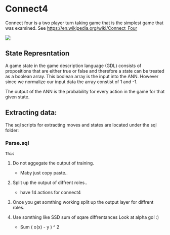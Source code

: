 # Connect4 
Connect four is a two player turn taking game that is the simplest game that was examined. See https://en.wikipedia.org/wiki/Connect_Four

![](https://upload.wikimedia.org/wikipedia/commons/a/ad/Connect_Four.gif)


## State Represntation 

A game state in the game description language  (GDL) consists of propositions that are either true or false and therefore a state can be treated as a boolean array. This boolean array is the input into the ANN. However since we normalize our input data the array constist of 1 and -1.

The output of the ANN is the probability for every action in the game for that given state.


## Extracting data:
The sql scripts for extracting moves and states are located under the sql folder:


### Parse.sql 
    This 

1. Do not aggegate the output of training.
    - Maby just copy paste..

2. Split up the output of diffrent roles.. 
   - have 14 actions for connect4

3. Once you get somthing working split up the output layer for diffrent roles.

4. Use somthing like SSD sum of sqare diffrentances 
    Look at alpha go! :)  
    - Sum ( o(x) - y ) ^ 2

 